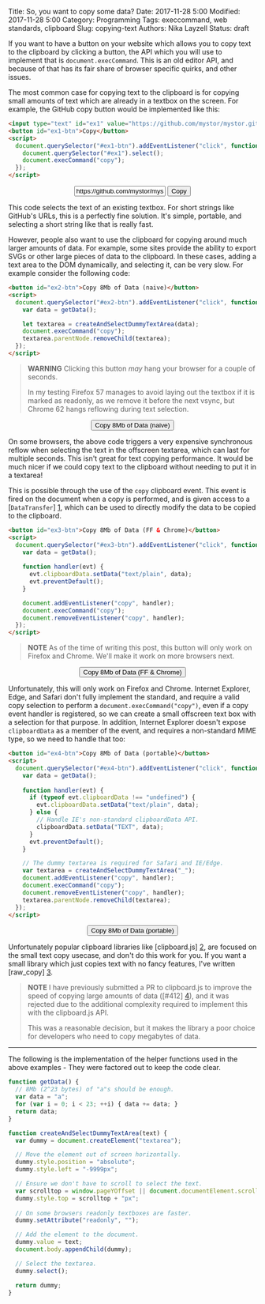 Title: So, you want to copy some data?
Date: 2017-11-28 5:00
Modified: 2017-11-28 5:00
Category: Programming
Tags: execcommand, web standards, clipboard
Slug: copying-text
Authors: Nika Layzell
Status: draft

If you want to have a button on your website which allows you to copy text to
the clipboard by clicking a button, the API which you will use to implement that
is `document.execCommand`. This is an old editor API, and because of that has
its fair share of browser specific quirks, and other issues.

The most common case for copying text to the clipboard is for copying small
amounts of text which are already in a textbox on the screen. For example, the
GitHub copy button would be implemented like this:

```html
<input type="text" id="ex1" value="https://github.com/mystor/mystor.github.io/" readonly>
<button id="ex1-btn">Copy</button>
<script>
  document.querySelector("#ex1-btn").addEventListener("click", function() {
    document.querySelector("#ex1").select();
    document.execCommand("copy");
  });
</script>
```

<div style="text-align: center;">
<input type="text" id="ex1" value="https://github.com/mystor/mystor.github.io/" readonly>
<button id="ex1-btn">Copy</button>
<script>
  document.querySelector("#ex1-btn").addEventListener("click", function() {
    document.querySelector("#ex1").select();
    document.execCommand("copy");
  });
</script>
</div>

This code selects the text of an existing textbox. For short strings like
GitHub's URLs, this is a perfectly fine solution. It's simple, portable, and
selecting a short string like that is really fast.

However, people also want to use the clipboard for copying around much larger
amounts of data. For example, some sites provide the ability to export SVGs or
other large pieces of data to the clipboard. In these cases, adding a text area
to the DOM dynamically, and selecting it, can be very slow. For example consider
the following code:

```html
<button id="ex2-btn">Copy 8Mb of Data (naive)</button>
<script>
  document.querySelector("#ex2-btn").addEventListener("click", function() {
    var data = getData();

    let textarea = createAndSelectDummyTextArea(data);
    document.execCommand("copy");
    textarea.parentNode.removeChild(textarea);
  });
</script>
```

> **WARNING** Clicking this button _may_ hang your browser for a couple of seconds. 
> 
> In my testing Firefox 57 manages to avoid laying out the textbox if it is
> marked as readonly, as we remove it before the next vsync, but Chrome 62 hangs
> reflowing during text selection.

<div style="text-align: center;">
<button id="ex2-btn">Copy 8Mb of Data (naive)</button>
<script>
  document.querySelector("#ex2-btn").addEventListener("click", function() {
    var data = getData();

    let textarea = createAndSelectDummyTextArea(data);
    document.execCommand("copy");
    textarea.parentNode.removeChild(textarea);
  });
</script>
</div>

On some browsers, the above code triggers a very expensive synchronous reflow
when selecting the text in the offscreen textarea, which can last for multiple
seconds. This isn't great for text copying performance. It would be much nicer
if we could copy text to the clipboard without needing to put it in a textarea!

This is possible through the use of the `copy` clipboard event. This event is
fired on the document when a copy is performed, and is given access to
a [`DataTransfer`] [1], which can be used to directly modify the data to be
copied to the clipboard.

```html
<button id="ex3-btn">Copy 8Mb of Data (FF & Chrome)</button>
<script>
  document.querySelector("#ex3-btn").addEventListener("click", function() {
    var data = getData();
    
    function handler(evt) {
      evt.clipboardData.setData("text/plain", data);
      evt.preventDefault();
    }

    document.addEventListener("copy", handler);
    document.execCommand("copy");
    document.removeEventListener("copy", handler);
  });
</script>
```

> **NOTE** As of the time of writing this post, this button will only work on
> Firefox and Chrome. We'll make it work on more browsers next.

<div style="text-align: center;">
<button id="ex3-btn">Copy 8Mb of Data (FF & Chrome)</button>
<script>
  document.querySelector("#ex3-btn").addEventListener("click", function() {
    var data = getData();
    
    function handler(evt) {
      evt.clipboardData.setData("text/plain", data);
      evt.preventDefault();
    }

    document.addEventListener("copy", handler);
    document.execCommand("copy");
    document.removeEventListener("copy", handler);
  });
</script>
</div>

Unfortunately, this will only work on Firefox and Chrome. Internet Explorer,
Edge, and Safari don't fully implement the standard, and require a valid copy
selection to perform a `document.execCommand("copy")`, even if a copy event
handler is registered, so we can create a small offscreen text box with a
selection for that purpose. In addition, Internet Explorer doesn't expose
`clipboardData` as a member of the event, and requires a non-standard MIME type,
so we need to handle that too:

```html
<button id="ex4-btn">Copy 8Mb of Data (portable)</button>
<script>
  document.querySelector("#ex4-btn").addEventListener("click", function() {
    var data = getData();
    
    function handler(evt) {
      if (typeof evt.clipboardData !== "undefined") {
        evt.clipboardData.setData("text/plain", data);
      } else {
        // Handle IE's non-standard clipboardData API.
        clipboardData.setData("TEXT", data);
      }
      evt.preventDefault();
    }

    // The dummy textarea is required for Safari and IE/Edge.
    var textarea = createAndSelectDummyTextArea("_");
    document.addEventListener("copy", handler);
    document.execCommand("copy");
    document.removeEventListener("copy", handler);
    textarea.parentNode.removeChild(textarea);
  });
</script>
```

<div style="text-align: center;">
<button id="ex4-btn">Copy 8Mb of Data (portable)</button>
<script>
  document.querySelector("#ex4-btn").addEventListener("click", function() {
    var data = getData();
    
    function handler(evt) {
      if (typeof evt.clipboardData !== "undefined") {
        evt.clipboardData.setData("text/plain", data);
      } else {
        // Handle IE's non-standard clipboardData API.
        clipboardData.setData("TEXT", data);
      }
      evt.preventDefault();
    }

    // The dummy textarea is required for Safari and IE/Edge.
    var textarea = createAndSelectDummyTextArea("_");
    document.addEventListener("copy", handler);
    document.execCommand("copy");
    document.removeEventListener("copy", handler);
    textarea.parentNode.removeChild(textarea);
  });
</script>
</div>

Unfortunately popular clipboard libraries like [clipboard.js] [2], are focused
on the small text copy usecase, and don't do this work for you. If you want a
small library which just copies text with no fancy features, I've
written [raw_copy] [3].

> **NOTE** I have previously submitted a PR to clipboard.js to improve the speed
> of copying large amounts of data ([#412] [4]), and it was rejected due to the
> additional complexity required to implement this with the clipboard.js API.
> 
> This was a reasonable decision, but it makes the library a poor choice for
> developers who need to copy megabytes of data.

[1]: https://developer.mozilla.org/en-US/docs/Web/API/DataTransfer "DataTransfer"
[2]: https://clipboardjs.com/ "clipboard.js"
[3]: https://github.com/mystor/raw_copy "raw_copy"
[4]: https://github.com/zenorocha/clipboard.js/pull/412 "zenorocha/clipboard.js#412"

<hr>

The following is the implementation of the helper functions used in the above
examples - They were factored out to keep the code clear.

```js
function getData() {
  // 8Mb (2^23 bytes) of "a"s should be enough.
  var data = "a";
  for (var i = 0; i < 23; ++i) { data += data; }
  return data;
}

function createAndSelectDummyTextArea(text) {
  var dummy = document.createElement("textarea");

  // Move the element out of screen horizontally.
  dummy.style.position = "absolute";
  dummy.style.left = "-9999px";

  // Ensure we don't have to scroll to select the text.
  var scrolltop = window.pageYOffset || document.documentElement.scrollTop;
  dummy.style.top = scrolltop + "px";
  
  // On some browsers readonly textboxes are faster.
  dummy.setAttribute("readonly", "");

  // Add the element to the document.
  dummy.value = text;
  document.body.appendChild(dummy);

  // Select the textarea.
  dummy.select();

  return dummy;
}
```

<script>
  function getData() {
    // 8Mb (2^23 bytes) of "a"s should be enough.
    var data = "a";
    for (var i = 0; i < 23; ++i) { data += data; }
    return data;
  }

  function createAndSelectDummyTextArea(text) {
    var dummy = document.createElement("textarea");

    // Move the element out of screen horizontally.
    dummy.style.position = "absolute";
    dummy.style.left = "-9999px";

    // Ensure we don't have to scroll to select the text.
    var scrolltop = window.pageYOffset || document.documentElement.scrollTop;
    dummy.style.top = scrolltop + "px";
    
    // On some browsers readonly textboxes are faster.
    dummy.setAttribute("readonly", "");

    // Add the element to the document.
    dummy.value = text;
    document.body.appendChild(dummy);

    // Select the textarea.
    dummy.select();

    return dummy;
  }
</script>
